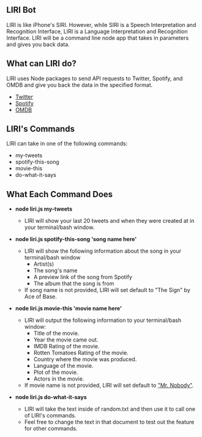 ## **LIRI Bot**
LIRI is like iPhone's SIRI. However, while SIRI is a Speech Interpretation and Recognition Interface, LIRI is a Language Interpretation and Recognition Interface. LIRI will be a command line node app that takes in parameters and gives you back data.

## **What can LIRI do?**
LIRI uses Node packages to send API requests to Twitter, Spotify, and OMDB and give you back the data in the specified format.
- [Twitter](https://www.npmjs.com/package/twitter)
- [Spotify](https://www.npmjs.com/package/node-spotify-api)
- [OMDB](https://www.npmjs.com/package/request)

## **LIRI's Commands**
LIRI can take in one of the following commands:
- my-tweets
- spotify-this-song
- movie-this
- do-what-it-says

## **What Each Command Does**
- **node liri.js my-tweets**
    - LIRI will show your last 20 tweets and when they were created at in your terminal/bash window.

- **node liri.js spotify-this-song 'song name here'**
    - LIRI will show the following information about the song in your terminal/bash window
      * Artist(s)
      * The song's name
      * A preview link of the song from Spotify
      * The album that the song is from
    - If song name is not provided, LIRI will set default to "The Sign" by Ace of Base.

- **node liri.js movie-this 'movie name here'**
    - LIRI will output the following information to your terminal/bash window:
      * Title of the movie.
      * Year the movie came out.
      * IMDB Rating of the movie.
      * Rotten Tomatoes Rating of the movie.
      * Country where the movie was produced.
      * Language of the movie.
      * Plot of the movie.
      * Actors in the movie.
    - If movie name is not provided, LIRI will set default to ["Mr. Nobody"](http://www.imdb.com/title/tt0485947/).

- **node liri.js do-what-it-says**
    - LIRI will take the text inside of random.txt and then use it to call one of LIRI's commands.
    - Feel free to change the text in that document to test out the feature for other commands.
